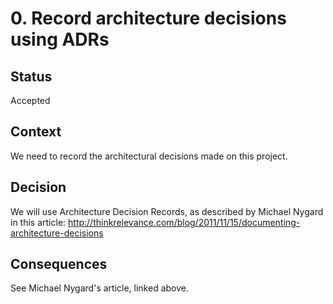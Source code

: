 # 0. Record architecture decisions using ADRs

## Status

Accepted

## Context

We need to record the architectural decisions made on this project.

## Decision

We will use Architecture Decision Records, as described by Michael Nygard in this
article: http://thinkrelevance.com/blog/2011/11/15/documenting-architecture-decisions

## Consequences

See Michael Nygard's article, linked above.
